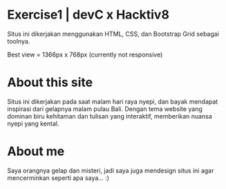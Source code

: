 # Exercise1 | devC x Hacktiv8
  Situs ini dikerjakan menggunakan HTML, CSS, dan Bootstrap Grid sebagai toolnya.
  
  Best view = 1366px x 768px (currently not responsive)
  
  
  
# About this site
  Situs ini dikerjakan pada saat malam hari raya nyepi, dan bayak mendapat inspirasi dari gelapnya malam pulau Bali.
  Dengan tema website yang dominan biru kehitaman dan tulisan yang interaktif, memberikan nuansa nyepi yang kental.
  
  
  
# About me
  Saya orangnya gelap dan misteri, jadi saya juga mendesign situs ini agar mencerminkan seperti apa saya... :)
